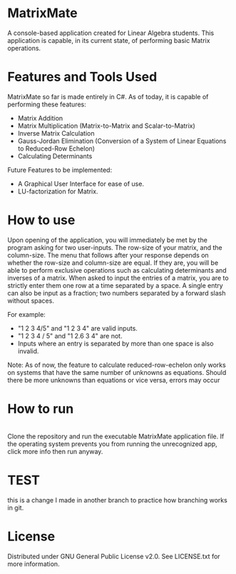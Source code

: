 # MatrixMate
A console-based application created for Linear Algebra students. This application is capable, in its current state, of performing basic Matrix operations.

# Features and Tools Used
MatrixMate so far is made entirely in C#. As of today, it is capable of performing these features:
- Matrix Addition
- Matrix Multiplication (Matrix-to-Matrix and Scalar-to-Matrix)
- Inverse Matrix Calculation
- Gauss-Jordan Elimination (Conversion of a System of Linear Equations to Reduced-Row Echelon)
- Calculating Determinants

Future Features to be implemented:
- A Graphical User Interface for ease of use.
- LU-factorization for Matrix.

# How to use
Upon opening of the application, you will immediately be met by the program asking for two user-inputs. The row-size of your matrix, and the column-size. The menu that follows after your response depends on whether the row-size and column-size are equal. If they are, you will be able to perform exclusive operations such as calculating determinants and inverses of a matrix. When asked to input the entries of a matrix, you are to strictly enter them one row at a time separated by a space. A single entry can also be input as a fraction; two numbers separated by a forward slash without spaces.

For example:
- "1 2 3 4/5" and "1 2 3 4" are valid inputs.
- "1 2 3 4 / 5" and "1 2.6 3 4" are not.
- Inputs where an entry is separated by more than one space is also invalid.

Note: As of now, the feature to calculate reduced-row-echelon only works on systems that have the same number of unknowns as equations. Should there be more unknowns than equations or vice versa, errors may occur

# How to run

<br>Clone the repository and run the executable MatrixMate application file. If the operating system prevents you from running the unrecognized app, click more info then run anyway.


# TEST

this is a change I made in another branch to practice how branching works in git.

# License 
Distributed under GNU General Public License v2.0. See LICENSE.txt for more information.
